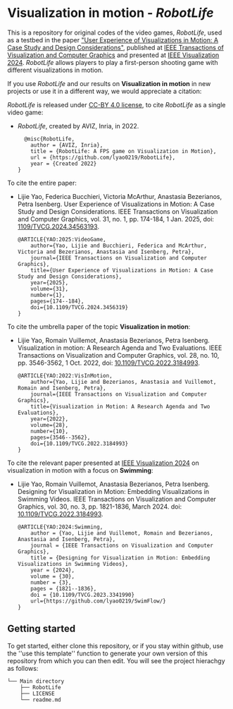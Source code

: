 # Visualization in motion - *RobotLife*

This is a repository for original codes of the video games, *RobotLife*, used as a testbed in the paper ["User Experience of Visualizations in Motion: A Case Study and Design Considerations"](https://doi.org/10.1109/TVCG.2024.3456319), published at [IEEE Transactions of Visualization and Computer Graphics](https://www.computer.org/csdl/journal/tg) and presented at [IEEE Visualization 2024](https://ieeevis.org/year/2024/welcome).
*RobotLife* allows players to play a first-person shooting game with different visualizations in motion.

If you use *RobotLife* and our results on **Visualization in motion** in new projects or use it in a different way, we would appreciate a citation:

*RobotLife* is released under [CC-BY 4.0 license](https://creativecommons.org/licenses/by/4.0/), to cite *RobotLife* as a single video game: 

* *RobotLife*, created by AVIZ, Inria, in 2022.

    ```
      @misc{RobotLife,
        author = {AVIZ, Inria},
        title = {RobotLife: A FPS game on Visualization in Motion},
        url = {https://github.com/lyao0219/RobotLife},
        year = {Created 2022}
    }
    ```

To cite the entire paper:

* Lijie Yao, Federica Bucchieri, Victoria McArthur, Anastasia Bezerianos, Petra Isenberg. User Experience of Visualizations in Motion: A Case Study and Design Considerations. IEEE Transactions on Visualization and Computer Graphics, vol. 31, no. 1, pp. 174-184, 1 Jan. 2025, doi: [1109/TVCG.2024.34563193](https://doi.org/1109/TVCG.2024.3456319).

    ```
    @ARTICLE{YAO:2025:VideoGame,
        author={Yao, Lijie and Bucchieri, Federica and McArthur, Victoria and Bezerianos, Anastasia and Isenberg, Petra},
        journal={IEEE Transactions on Visualization and Computer Graphics}, 
        title={User Experience of Visualizations in Motion: A Case Study and Design Considerations}, 
        year={2025},
        volume={31},
        number={1},
        pages={174--184},
        doi={10.1109/TVCG.2024.3456319}
    }
    
    ```

To cite the umbrella paper of the topic **Visualization in motion**:

* Lijie Yao, Romain Vuillemot, Anastasia Bezerianos, Petra Isenberg. Visualization in motion: A Research Agenda and Two Evaluations. IEEE Transactions on Visualization and Computer Graphics, vol. 28, no. 10, pp. 3546-3562, 1 Oct. 2022, doi: [10.1109/TVCG.2022.3184993](https://doi.org/10.1109/TVCG.2022.3184993).

    ```
    @ARTICLE{YAO:2022:VisInMotion,
        author={Yao, Lijie and Bezerianos, Anastasia and Vuillemot, Romain and Isenberg, Petra},
        journal={IEEE Transactions on Visualization and Computer Graphics}, 
        title={Visualization in Motion: A Research Agenda and Two Evaluations}, 
        year={2022},
        volume={28},
        number={10},
        pages={3546--3562},
        doi={10.1109/TVCG.2022.3184993}
    }
    ```

To cite the relevant paper presented at [IEEE Visualization 2024](https://ieeevis.org/year/2024/welcome) on visualization in motion with a focus on **Swimming**:

* Lijie Yao, Romain Vuillemot, Anastasia Bezerianos, Petra Isenberg. Designing for Visualization in Motion: Embedding Visualizations in Swimming Videos. IEEE Transactions on Visualization and Computer Graphics, vol. 30, no. 3, pp. 1821-1836, March 2024. doi: [10.1109/TVCG.2022.3184993](https://doi.org/10.1109/10.1109/TVCG.2023.3341990).

    ```
    @ARTICLE{YAO:2024:Swimming,
        author = {Yao, Lijie and Vuillemot, Romain and Bezerianos, Anastasia and Isenberg, Petra},
        journal = {IEEE Transactions on Visualization and Computer Graphics}, 
        title = {Designing for Visualization in Motion: Embedding Visualizations in Swimming Videos}, 
        year = {2024},
        volume = {30},
        number = {3},
        pages = {1821--1836},
        doi = {10.1109/TVCG.2023.3341990}
        url={https://github.com/lyao0219/SwimFlow/}
    }
    ```


## Getting started

To get started, either clone this repository, or if you stay within github, use the ''use this template'' function to generate your own version of this repository from which you can then edit. You will see the project hierachgy as follows:

```
└── Main directory
    ├── RobotLife
    ├── LICENSE
    └── readme.md
```



